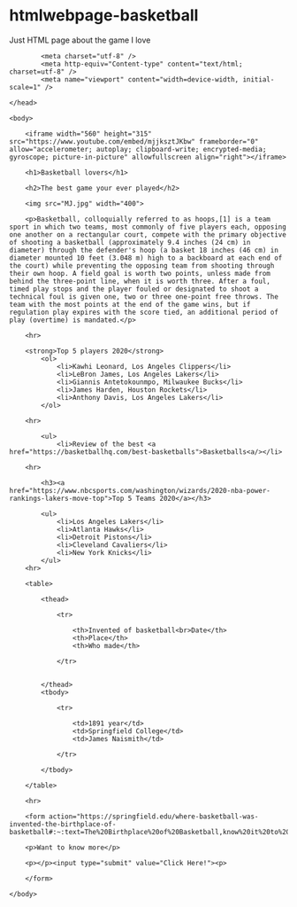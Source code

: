 # htmlwebpage-basketball
Just HTML page about the game I love
<!doctype html>
<html>
	<head>
		<title>Basketball lovers</title>

			<meta charset="utf-8" />
			<meta http-equiv="Content-type" content="text/html; charset=utf-8" />
			<meta name="viewport" content="width=device-width, initial-scale=1" />
    
	</head>

	<body>
	
		<iframe width="560" height="315" src="https://www.youtube.com/embed/mjjksztJKbw" frameborder="0" allow="accelerometer; autoplay; clipboard-write; encrypted-media; gyroscope; picture-in-picture" allowfullscreen align="right"></iframe>
		
		<h1>Basketball lovers</h1>
		
		<h2>The best game your ever played</h2>
		
		<img src="MJ.jpg" width="400">
		
		<p>Basketball, colloquially referred to as hoops,[1] is a team sport in which two teams, most commonly of five players each, opposing one another on a rectangular court, compete with the primary objective of shooting a basketball (approximately 9.4 inches (24 cm) in diameter) through the defender's hoop (a basket 18 inches (46 cm) in diameter mounted 10 feet (3.048 m) high to a backboard at each end of the court) while preventing the opposing team from shooting through their own hoop. A field goal is worth two points, unless made from behind the three-point line, when it is worth three. After a foul, timed play stops and the player fouled or designated to shoot a technical foul is given one, two or three one-point free throws. The team with the most points at the end of the game wins, but if regulation play expires with the score tied, an additional period of play (overtime) is mandated.</p>
		
		<hr>
		
		<strong>Top 5 players 2020</strong>
			<ol>
				<li>Kawhi Leonard, Los Angeles Clippers</li>
				<li>LeBron James, Los Angeles Lakers</li>
				<li>Giannis Antetokounmpo, Milwaukee Bucks</li>
				<li>James Harden, Houston Rockets</li>
				<li>Anthony Davis, Los Angeles Lakers</li>
			</ol>
				
		<hr>
		
			<ul>
				<li>Review of the best <a href="https://basketballhq.com/best-basketballs">Basketballs<a/></li>
			
		<hr>
				
			<h3><a href="https://www.nbcsports.com/washington/wizards/2020-nba-power-rankings-lakers-move-top">Top 5 Teams 2020</a></h3>
			
			<ul>
				<li>Los Angeles Lakers</li>
				<li>Atlanta Hawks</li>
				<li>Detroit Pistons</li>
				<li>Cleveland Cavaliers</li>
				<li>New York Knicks</li>
			</ul>
		<hr>
		
		<table>
		
			<thead>
			
				<tr>
				
					<th>Invented of basketball<br>Date</th>
					<th>Place</th>
					<th>Who made</th>
				
				</tr>
			
			
			</thead>
			<tbody>
			
				<tr>
				
					<td>1891 year</td>
					<td>Springfield College</td>
					<td>James Naismith</td>
				
				</tr>
			
			</tbody>
		
		</table>
		
		<hr>
		
		<form action="https://springfield.edu/where-basketball-was-invented-the-birthplace-of-basketball#:~:text=The%20Birthplace%20of%20Basketball,know%20it%20to%20be%20today.">
		
		<p>Want to know more</p>
		
		<p></p><input type="submit" value="Click Here!"><p>
		
		</form>

	</body>
</html>
